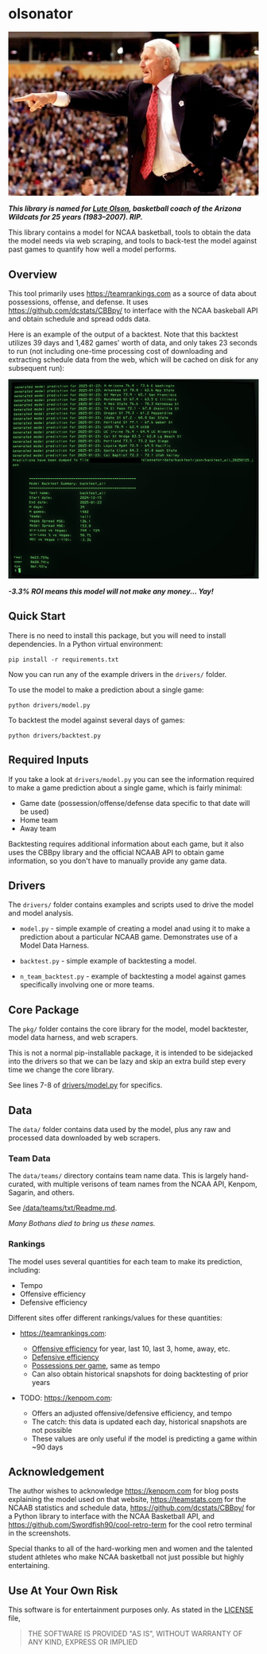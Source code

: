 # olsonator

![Lute Olson](img/olson.jpg)

***This library is named for [Lute Olson](https://en.wikipedia.org/wiki/Lute_Olson), basketball coach of the Arizona Wildcats for 25 years (1983–2007). RIP.***

This library contains a model for NCAA basketball,
tools to obtain the data the model needs via web scraping,
and tools to back-test the model against past games
to quantify how well a model performs.

## Overview

This tool primarily uses <https://teamrankings.com> as a source of
data about possessions, offense, and defense. It uses 
<https://github.com/dcstats/CBBpy/> to interface with the NCAA
baskeball API and obtain schedule and spread odds data.

Here is an example of the output of a backtest. Note that this
backtest utilizes 39 days and 1,482 games' worth of data,
and only takes 23 seconds to run (not including one-time processing
cost of downloading and extracting schedule data from the web,
which will be cached on disk for any subsequent run):

![Backtest output example](img/backtest_example_output.png)

***-3.3% ROI means this model will not make any money... Yay!***

## Quick Start

There is no need to install this package, but you will need to install
dependencies. In a Python virtual environment:

```
pip install -r requirements.txt
```

Now you can run any of the example drivers in the `drivers/` folder.

To use the model to make a prediction about a single game:

```
python drivers/model.py
```

To backtest the model against several days of games:

```
python drivers/backtest.py
```


## Required Inputs

If you take a look at `drivers/model.py` you can see the information required
to make a game prediction about a single game, which is fairly minimal:

* Game date (possession/offense/defense data specific to that date will be used)
* Home team
* Away team

Backtesting requires additional information about each game, but it also uses the
CBBpy library and the official NCAAB API to obtain game information, so you don't
have to manually provide any game data.


## Drivers

The `drivers/` folder contains examples and scripts used to drive
the model and model analysis.

* `model.py` - simple example of creating a model anad using it
  to make a prediction about a particular NCAAB game.
  Demonstrates use of a Model Data Harness.

* `backtest.py` - simple example of backtesting a model.

* `n_team_backtest.py` - example of backtesting a model against
  games specifically involving one or more teams.


## Core Package

The `pkg/` folder contains the core library for the model,
model backtester, model data harness, and web scrapers.

This is not a normal pip-installable package, it is intended
to be sidejacked into the drivers so that we can be lazy and
skip an extra build step every time we change the core library.

See lines 7-8 of [drivers/model.py](/drivers/model.py#L7-L8) for specifics.


## Data

The `data/` folder contains data used by the model,
plus any raw and processed data downloaded by web scrapers.


### Team Data

The `data/teams/` directory contains team name data.
This is largely hand-curated, with multiple verisons of team names
from the NCAA API, Kenpom, Sagarin, and others.

See [/data/teams/txt/Readme.md](/data/teams/txt/Readme.md).

*Many Bothans died to bring us these names.*


### Rankings

The model uses several quantities for each team to make its prediction, including:

* Tempo
* Offensive efficiency
* Defensive efficiency

Different sites offer different rankings/values for these quantities:

* <https://teamrankings.com>:
    * [Offensive efficiency](https://www.teamrankings.com/ncaa-basketball/stat/offensive-efficiency/) for year, last 10, last 3, home, away, etc.
    * [Defensive efficiency](https://www.teamrankings.com/ncaa-basketball/stat/defensive-efficiency) 
    * [Possessions per game](https://www.teamrankings.com/ncaa-basketball/stat/possessions-per-game), same as tempo 
    * Can also obtain historical snapshots for doing backtesting of prior years

* TODO: <https://kenpom.com>:
    * Offers an adjusted offensive/defensive efficiency, and tempo
    * The catch: this data is updated each day, historical snapshots are not possible
    * These values are only useful if the model is predicting a game within ~90 days


## Acknowledgement

The author wishes to acknowledge <https://kenpom.com> for blog posts explaining
the model used on that website, <https://teamstats.com> for the NCAAB
statistics and schedule data, <https://github.com/dcstats/CBBpy/> for a
Python library to interface with the NCAA Basketball API, and 
<https://github.com/Swordfish90/cool-retro-term> for the cool retro terminal
in the screenshots.

Special thanks to all of the hard-working men and women and the
talented student athletes who make NCAA basketball not just possible
but highly entertaining.


## Use At Your Own Risk

This software is for entertainment purposes only. As stated in the [LICENSE](/LICENSE) file,

> THE SOFTWARE IS PROVIDED "AS IS", WITHOUT WARRANTY OF ANY KIND, EXPRESS OR IMPLIED

